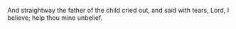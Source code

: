 And straightway the father of the child cried out, and said with tears, Lord, I believe; help thou mine unbelief.
